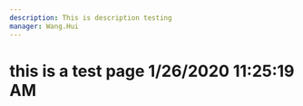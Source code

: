 ```yaml
---
description: This is description testing
manager: Wang.Hui
---
```

# this is a test page 1/26/2020 11:25:19 AM